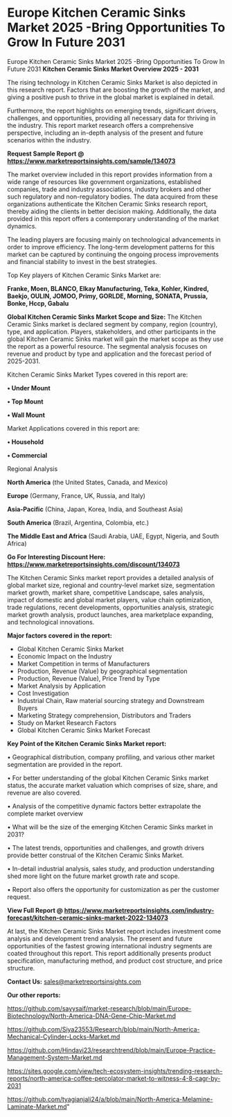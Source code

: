 # Europe Kitchen Ceramic Sinks Market 2025 -Bring Opportunities To Grow In Future 2031
Europe Kitchen Ceramic Sinks Market 2025 -Bring Opportunities To Grow In Future 2031
<Strong> Kitchen Ceramic Sinks Market Overview 2025 - 2031</strong>

The rising technology in Kitchen Ceramic Sinks Market is also depicted in this research report. Factors that are boosting the growth of the market, and giving a positive push to thrive in the global market is explained in detail.

Furthermore, the report highlights on emerging trends, significant drivers, challenges, and opportunities, providing all necessary data for thriving in the industry. This report market research offers a comprehensive perspective, including an in-depth analysis of the present and future scenarios within the industry.

<strong>Request Sample Report @ <a href=https://www.marketreportsinsights.com/sample/134073>https://www.marketreportsinsights.com/sample/134073</a></strong>

The market overview included in this report provides information from a wide range of resources like government organizations, established companies, trade and industry associations, industry brokers and other such regulatory and non-regulatory bodies. The data acquired from these organizations authenticate the Kitchen Ceramic Sinks research report, thereby aiding the clients in better decision making. Additionally, the data provided in this report offers a contemporary understanding of the market dynamics.

The leading players are focusing mainly on technological advancements in order to improve efficiency. The long-term development patterns for this market can be captured by continuing the ongoing process improvements and financial stability to invest in the best strategies.

Top Key players of Kitchen Ceramic Sinks Market are:

<strong>Franke, Moen, BLANCO, Elkay Manufacturing, Teka, Kohler, Kindred, Baekjo, OULIN, JOMOO, Primy, GORLDE, Morning, SONATA, Prussia, Bonke, Hccp, Gabalu</strong>

<strong><b>Global Kitchen Ceramic Sinks Market Scope and Size:</b></strong>
The Kitchen Ceramic Sinks market is declared segment by company, region (country), type, and application. Players, stakeholders, and other participants in the global Kitchen Ceramic Sinks market will gain the market scope as they use the report as a powerful resource. The segmental analysis focuses on revenue and product by type and application and the forecast period of 2025-2031.

Kitchen Ceramic Sinks Market Types covered in this report are:

<strong>• Under Mount

• Top Mount

• Wall Mount</strong>

Market Applications covered in this report are:

<strong>• Household

• Commercial</strong> 

Regional Analysis

<strong>North America</strong> (the United States, Canada, and Mexico)

<strong>Europe</strong> (Germany, France, UK, Russia, and Italy)

<strong>Asia-Pacific</strong> (China, Japan, Korea, India, and Southeast Asia)

<strong>South America</strong> (Brazil, Argentina, Colombia, etc.)

<strong>The Middle East and Africa</strong> (Saudi Arabia, UAE, Egypt, Nigeria, and South Africa)

<strong>Go For Interesting Discount Here: <a href=https://www.marketreportsinsights.com/discount/134073>https://www.marketreportsinsights.com/discount/134073</a></strong>

The Kitchen Ceramic Sinks market report provides a detailed analysis of global market size, regional and country-level market size, segmentation market growth, market share, competitive Landscape, sales analysis, impact of domestic and global market players, value chain optimization, trade regulations, recent developments, opportunities analysis, strategic market growth analysis, product launches, area marketplace expanding, and technological innovations.

<strong><b>Major factors covered in the report:</b></strong>
<ul>
  <li>Global Kitchen Ceramic Sinks Market </li>
  <li>Economic Impact on the Industry</li>
  <li>Market Competition in terms of Manufacturers</li>
  <li>Production, Revenue (Value) by geographical segmentation</li>
  <li>Production, Revenue (Value), Price Trend by Type</li>
  <li>Market Analysis by Application</li>
  <li>Cost Investigation</li>
  <li>Industrial Chain, Raw material sourcing strategy and Downstream Buyers</li>
  <li>Marketing Strategy comprehension, Distributors and Traders</li>
  <li>Study on Market Research Factors</li>
  <li>Global Kitchen Ceramic Sinks Market Forecast</li>
</ul>

<strong><b>Key Point of the Kitchen Ceramic Sinks Market report:</b></strong>

• Geographical distribution, company profiling, and various other market segmentation are provided in the report.

• For better understanding of the global Kitchen Ceramic Sinks market status, the accurate market valuation which comprises of size, share, and revenue are also covered.

• Analysis of the competitive dynamic factors better extrapolate the complete market overview

• What will be the size of the emerging Kitchen Ceramic Sinks market in 2031?

• The latest trends, opportunities and challenges, and growth drivers provide better construal of the Kitchen Ceramic Sinks Market.

• In-detail industrial analysis, sales study, and production understanding shed more light on the future market growth rate and scope.

• Report also offers the opportunity for customization as per the customer request.

<strong><b>View Full Report @ <a href=https://www.marketreportsinsights.com/industry-forecast/kitchen-ceramic-sinks-market-2022-134073>https://www.marketreportsinsights.com/industry-forecast/kitchen-ceramic-sinks-market-2022-134073</a></b></strong>


At last, the Kitchen Ceramic Sinks Market report includes investment come analysis and development trend analysis. The present and future opportunities of the fastest growing international industry segments are coated throughout this report. This report additionally presents product specification, manufacturing method, and product cost structure, and price structure.

<strong>Contact Us:</strong>
sales@marketreportsinsights.com

<strong>Our other reports:</strong>

<a href=https://github.com/sayysaif/market-research/blob/main/Europe-Biotechnology/North-America-DNA-Gene-Chip-Market.md>https://github.com/sayysaif/market-research/blob/main/Europe-Biotechnology/North-America-DNA-Gene-Chip-Market.md</a>

<a href=https://github.com/Siya23553/Research/blob/main/North-America-Mechanical-Cylinder-Locks-Market.md>https://github.com/Siya23553/Research/blob/main/North-America-Mechanical-Cylinder-Locks-Market.md</a>

<a href=https://github.com/Hindavi23/researchtrend/blob/main/Europe-Practice-Management-System-Market.md>https://github.com/Hindavi23/researchtrend/blob/main/Europe-Practice-Management-System-Market.md</a>

<a href=https://sites.google.com/view/tech-ecosystem-insights/trending-research-reports/north-america-coffee-percolator-market-to-witness-4-8-cagr-by-2031>https://sites.google.com/view/tech-ecosystem-insights/trending-research-reports/north-america-coffee-percolator-market-to-witness-4-8-cagr-by-2031</a>

<a href=https://github.com/tyagianjali24/a/blob/main/North-America-Melamine-Laminate-Market.md>https://github.com/tyagianjali24/a/blob/main/North-America-Melamine-Laminate-Market.md</a>"
